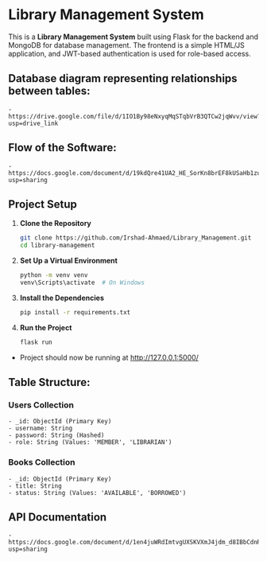 # Library Management System

This is a **Library Management System** built using Flask for the backend and MongoDB for database management. The frontend is a simple HTML/JS application, and JWT-based authentication is used for role-based access.

##   Database diagram representing relationships between tables:
    - https://drive.google.com/file/d/1IO1By98eNxyqMqSTqbVrB3QTCw2jqWvv/view?usp=drive_link

##   Flow of the Software:
    - https://docs.google.com/document/d/19kdQre41UA2_HE_SorKn8brEF8kUSaHb1zuvzfVapJE/edit?usp=sharing


## Project Setup

1. **Clone the Repository**
    ```sh
    git clone https://github.com/Irshad-Ahmaed/Library_Management.git
    cd library-management

2. **Set Up a Virtual Environment**
    ```sh
    python -m venv venv
    venv\Scripts\activate  # On Windows 

3. **Install the Dependencies**
    ```sh
    pip install -r requirements.txt

4. **Run the Project**
    ```sh
    flask run

- Project should now be running at http://127.0.0.1:5000/


## Table Structure:
 
### Users Collection

    - _id: ObjectId (Primary Key)
    - username: String
    - password: String (Hashed)
    - role: String (Values: 'MEMBER', 'LIBRARIAN')

### Books Collection

    - _id: ObjectId (Primary Key)
    - title: String
    - status: String (Values: 'AVAILABLE', 'BORROWED')
    

## API Documentation
    - https://docs.google.com/document/d/1en4juWRdImtvgUXSKVXmJ4jdm_d8IBbCdnR8qYBcjho/edit?usp=sharing
